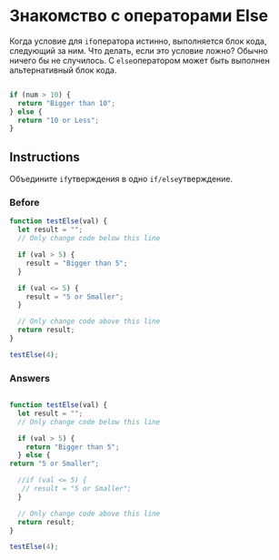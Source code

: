# Знакомство с операторами Else

Когда условие для `if`оператора истинно, выполняется блок кода, следующий за ним. Что делать, если это условие ложно? Обычно ничего бы не случилось. С `else`оператором может быть выполнен альтернативный блок кода.


```javascript

if (num > 10) {
  return "Bigger than 10";
} else {
  return "10 or Less";
}
```
## Instructions

Объедините `if`утверждения в одно `if/else`утверждение.

### Before

```javascript
function testElse(val) {
  let result = "";
  // Only change code below this line

  if (val > 5) {
    result = "Bigger than 5";
  }

  if (val <= 5) {
    result = "5 or Smaller";
  }

  // Only change code above this line
  return result;
}

testElse(4);
```
### Answers

```javascript

function testElse(val) {
  let result = "";
  // Only change code below this line

  if (val > 5) {
    return "Bigger than 5";
  } else {
return "5 or Smaller";

  //if (val <= 5) {
   // result = "5 or Smaller";
  }

  // Only change code above this line
  return result;
}

testElse(4);
```
